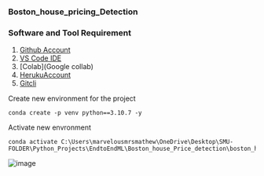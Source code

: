 ### Boston_house_pricing_Detection

### Software and Tool Requirement

1. [Github Account](https://github.com/)
2. [VS Code IDE](code.Visual.studio)
3. [Colab](Google collab)
4. [HerukuAccount](heruku.com)
5. [Gitcli](git.cli.com)


Create new environment for the project 

```
conda create -p venv python==3.10.7 -y

```
Activate new envronment 

```
conda activate C:\Users\marvelousmrsmathew\OneDrive\Desktop\SMU-FOLDER\Python_Projects\EndtoEndML\Boston_house_Price_detection\boston_house_pricing_Detection\venv
```


![image](https://user-images.githubusercontent.com/58404869/200154700-6ba2a46e-1b27-44f5-87c7-04bf6fe9d1c7.png)
